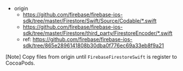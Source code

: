 - origin
  - https://github.com/firebase/firebase-ios-sdk/tree/master/Firestore/Swift/Source/Codable/*.swift
  - https://github.com/firebase/firebase-ios-sdk/tree/master/Firestore/third_party/FirestoreEncoder/*.swift
  - ref: https://github.com/firebase/firebase-ios-sdk/tree/865e2896141808b30dba0f776ec69a33eb8f9a21

[Note] Copy files from origin until `FirebaseFirestoreSwift` is register to CocoaPods.
